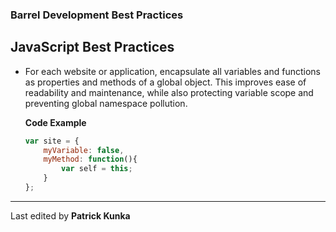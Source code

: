 ### Barrel Development Best Practices

JavaScript Best Practices
-------------------------

*	For each website or application, encapsulate all variables and functions as properties and methods of a global object. This improves ease of readability and maintenance, while also protecting variable scope and preventing global namespace pollution.

	**Code Example**
	
	```javascript
	var site = {
		myVariable: false,
		myMethod: function(){
			var self = this;
		}
	};
	```
		
- - -

Last edited by **Patrick Kunka**